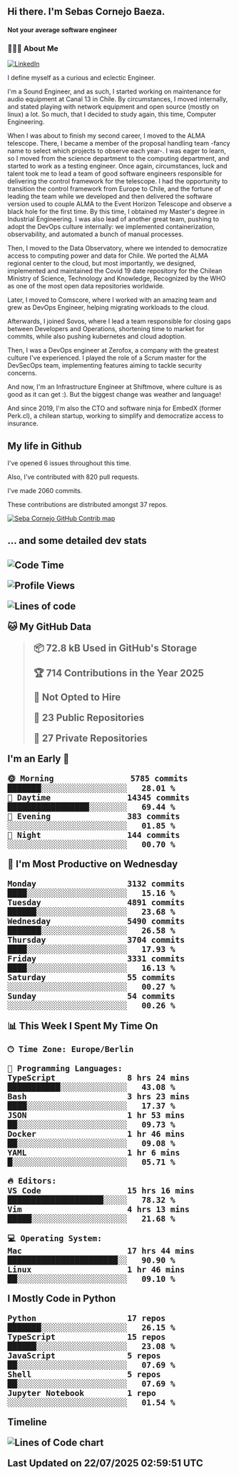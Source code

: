 <h2> Hi there.  I'm Sebas Cornejo Baeza.</h2>
<h4> Not your average software engineer</h4>
<h3> 👨🏻‍💻 About Me </h3>
<a href="http://linkedin.com/in/sebastian-cornejo-baeza/"><img alt="LinkedIn" src="https://img.shields.io/badge/Sebas%20Cornejo%20-informational?style=appveyor&logo=linkedin"></a>


I define myself as a curious and eclectic Engineer.

I'm a Sound Engineer, and as such, I started working on maintenance for audio equipment at Canal 13 in Chile.
By circumstances, I moved internally, and stated playing with network equipment and open source (mostly on linux) 
a lot. So much, that I decided to study again, this time, Computer Engineering.

When I was about to finish my second career, I moved to the ALMA telescope. There, I became a member of the proposal handling team
-fancy name to select which projects to observe each year-. 
I was eager to learn, so I moved from the science department to the computing department, and started to work as 
a testing engineer. Once again, circumstances, luck and talent took me to lead a team of good software engineers 
responsible for delivering the control framework for the telescope. I had the opportunity to transition the control framework from
Europe to Chile, and the fortune of leading the team while we developed and then delivered the software
version used to couple ALMA to the Event Horizon Telescope and observe a black hole for the first time.
By this time, I obtained my Master's degree in Industrial Engineering.
I was also lead of another great team, pushing to adopt the DevOps culture internally: we implemented containerization, observability, and automated a bunch of manual processes.

Then, I moved to the Data Observatory, where we intended to democratize access to computing power
and data for Chile. We ported the ALMA regional center to the cloud, but most importantly, we designed, implemented
and maintained the Covid 19 date repository for the Chilean Ministry of Science, Technology and Knowledge, Recognized by the WHO as one of the most open
data repositories worldwide.

Later, I moved to Comscore, where I worked with an amazing team and grew as DevOps Engineer, helping migrating workloads to the cloud.

Afterwards, I joined Sovos, where I lead a team responsible for closing gaps between Developers and Operations, shortening time to market for commits, while
also pushing kubernetes and cloud adoption.

Then, I was a DevOps engineer at Zerofox, a company with the greatest culture I've experienced. I played the role of a Scrum master for the DevSecOps team,
implementing features aiming to tackle security concerns.

And now, I'm an Infrastructure Engineer at Shiftmove, where culture is as good as it can get :). But the biggest change was weather and language!
 
And since 2019, I'm also the CTO and software ninja for EmbedX (former Perk.cl), a chilean startup, working to simplify and democratize access to insurance.

<h2> My life in Github </h2>

I've opened 6 issues throughout this time.

Also, I've contributed with 820 pull requests.

I've made 2060 commits.

These contributions are distributed amongst 37 repos.

<a href="https://github.com/scornejob/scornejob">
  <picture>
    <source media="(prefers-color-scheme: dark)" srcset="https://raw.githubusercontent.com/scornejob/scornejob/master/profile-3d-contrib/profile-night-green.svg">
    <img alt="Seba Cornejo GitHub Contrib map" src="https://raw.githubusercontent.com/scornejob/scornejob/master/profile-3d-contrib/profile-gitblock.svg">
  </picture>
</a>

<h2>... and some detailed dev stats<h2>

<!--START_SECTION:waka-->
![Code Time](http://img.shields.io/badge/Code%20Time-1%2C235%20hrs%2030%20mins-blue)

![Profile Views](http://img.shields.io/badge/Profile%20Views-0-blue)

![Lines of code](https://img.shields.io/badge/From%20Hello%20World%20I%27ve%20Written-10.0%20million%20lines%20of%20code-blue)

**🐱 My GitHub Data** 

> 📦 72.8 kB Used in GitHub's Storage 
 > 
> 🏆 714 Contributions in the Year 2025
 > 
> 🚫 Not Opted to Hire
 > 
> 📜 23 Public Repositories 
 > 
> 🔑 27 Private Repositories 
 > 
**I'm an Early 🐤** 

```text
🌞 Morning                5785 commits        ███████░░░░░░░░░░░░░░░░░░   28.01 % 
🌆 Daytime                14345 commits       █████████████████░░░░░░░░   69.44 % 
🌃 Evening                383 commits         ░░░░░░░░░░░░░░░░░░░░░░░░░   01.85 % 
🌙 Night                  144 commits         ░░░░░░░░░░░░░░░░░░░░░░░░░   00.70 % 
```
📅 **I'm Most Productive on Wednesday** 

```text
Monday                   3132 commits        ████░░░░░░░░░░░░░░░░░░░░░   15.16 % 
Tuesday                  4891 commits        ██████░░░░░░░░░░░░░░░░░░░   23.68 % 
Wednesday                5490 commits        ███████░░░░░░░░░░░░░░░░░░   26.58 % 
Thursday                 3704 commits        ████░░░░░░░░░░░░░░░░░░░░░   17.93 % 
Friday                   3331 commits        ████░░░░░░░░░░░░░░░░░░░░░   16.13 % 
Saturday                 55 commits          ░░░░░░░░░░░░░░░░░░░░░░░░░   00.27 % 
Sunday                   54 commits          ░░░░░░░░░░░░░░░░░░░░░░░░░   00.26 % 
```


📊 **This Week I Spent My Time On** 

```text
🕑︎ Time Zone: Europe/Berlin

💬 Programming Languages: 
TypeScript               8 hrs 24 mins       ███████████░░░░░░░░░░░░░░   43.08 % 
Bash                     3 hrs 23 mins       ████░░░░░░░░░░░░░░░░░░░░░   17.37 % 
JSON                     1 hr 53 mins        ██░░░░░░░░░░░░░░░░░░░░░░░   09.73 % 
Docker                   1 hr 46 mins        ██░░░░░░░░░░░░░░░░░░░░░░░   09.08 % 
YAML                     1 hr 6 mins         █░░░░░░░░░░░░░░░░░░░░░░░░   05.71 % 

🔥 Editors: 
VS Code                  15 hrs 16 mins      ████████████████████░░░░░   78.32 % 
Vim                      4 hrs 13 mins       █████░░░░░░░░░░░░░░░░░░░░   21.68 % 

💻 Operating System: 
Mac                      17 hrs 44 mins      ███████████████████████░░   90.90 % 
Linux                    1 hr 46 mins        ██░░░░░░░░░░░░░░░░░░░░░░░   09.10 % 
```

**I Mostly Code in Python** 

```text
Python                   17 repos            ███████░░░░░░░░░░░░░░░░░░   26.15 % 
TypeScript               15 repos            ██████░░░░░░░░░░░░░░░░░░░   23.08 % 
JavaScript               5 repos             ██░░░░░░░░░░░░░░░░░░░░░░░   07.69 % 
Shell                    5 repos             ██░░░░░░░░░░░░░░░░░░░░░░░   07.69 % 
Jupyter Notebook         1 repo              ░░░░░░░░░░░░░░░░░░░░░░░░░   01.54 % 
```



**Timeline**

![Lines of Code chart](https://raw.githubusercontent.com/scornejob/scornejob/master/assets/bar_graph.png)


 Last Updated on 22/07/2025 02:59:51 UTC
<!--END_SECTION:waka-->
